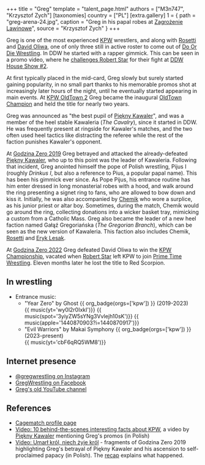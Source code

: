 +++
title = "Greg"
template = "talent_page.html"
authors = ["M3n747", "Krzysztof Zych"]
[taxonomies]
country = ["PL"]
[extra.gallery]
1 = { path = "greg-arena-24.jpg", caption = "Greg in his papal robes at [Zagrożenie Lawinowe](@/e/kpw/2024-02-16-kpw-arena-24-zagrozenie-lawinowe.md)", source = "Krzysztof Zych" }
+++

Greg is one of the most experienced [KPW](@/o/kpw.md) wrestlers, and along with [Rosetti](@/w/rosetti.md) and [David Oliwa](@/w/david-oliwa.md), one of only three still in active roster to come out of [Do Or Die Wrestling](@/o/ddw.md).
In DDW he started with a rapper gimmick. This can be seen in a promo video, where he [challenges Robert Star][greg-rap] for their fight at [DDW House Show #2](@/e/ddw/2015-05-02-ddw-house-show-2.md).

At first typically placed in the mid-card, Greg slowly but surely started gaining popularity, in no small part thanks to his memorable promos shot at increasingly later hours of the night, until he eventually started appearing in main events. At [KPW OldTown 2](@/e/kpw/2017-07-23-kpw-oldtown-2.md) Greg became the inaugural [OldTown Champion](@/c/kpw-old-town-championship.md) and held the title for nearly two years.

Greg was announced as "the best pupil of [Piękny Kawaler](@/w/piekny-kawaler.md)", and was a member of the heel stable Kawaleria (_The Cavalry_), since it started in DDW.
He was frequently present at ringside for Kawaler's matches, and the two often used heel tactics like distracting the referee while the rest of the faction punishes Kawaler's opponent.

At [Godzina Zero 2019](@/e/kpw/2019-08-17-kpw-godzina-zero-2019.md) Greg betrayed and attacked the already-defeated [Piękny Kawaler](@/w/piekny-kawaler.md), who up to this point was the leader of Kawaleria.
Following that incident, Greg anointed himself the pope of Polish wrestling, Pijus I (roughly _Drinkus I_, but also a reference to Pius, a popular papal name).
This has been his gimmick ever since. As Pope Pijus, his entrance routine has him enter dressed in long monasterial robes with a hood, and walk around the ring presenting a signet ring to fans, who are allowed to bow down and kiss it.
Initially, he was also accompanied by [Chemik](@/w/chemik.md) who wore a surplice, as his junior priest or altar boy. Sometimes, during the match, Chemik would go around the ring, collecting donations into a wicker basket tray, mimicking a custom from a Catholic Mass.
Greg also became the leader of a new heel faction named Gałąź Gregoriańska (_The Gregorian Branch_), which can be seen as the new version of Kawaleria. This faction also includes Chemik, [Rosetti](@/w/rosetti.md) and [Eryk Lesak](@/w/eryk-lesak.md).

At [Godzina Zero 2022](@/e/kpw/2022-09-17-kpw-godzina-zero-2022.md) Greg defeated David Oliwa to win the [KPW Championship](@/c/kpw-championship.md), vacated when [Robert Star](@/w/robert-star.md) left KPW to join [Prime Time Wrestling](@/o/ptw.md). Eleven months later he lost the title to Red Scorpion.

## In wrestling

* Entrance music:
  - "Year Zero" by Ghost
 {{ org_badge(orgs=['kpw']) }} (2019-2023) <br>
 {{ music(yt='wy0l2r0IxkI')}}
 {{ music(spot='3yiyZW5sYNg3VvIejh10sK')}}
 {{ music(apple='1440870903?i=1440870917')}}
  - "Evil Warriors" by Makai Symphony
 {{ org_badge(orgs=['kpw']) }} (2023-present) <br>
 {{ music(yt='cbF6qRQ5WM8')}}

## Internet presence

* [@gregwrestling on Instagram](https://www.instagram.com/gregwrestling/)
* [GregWrestling on Facebook](https://www.facebook.com/gregwrestling/)
* [Greg's old YouTube channel](https://www.youtube.com/@g.r.e.g.6760/videos)

## References

* [Cagematch profile page](https://www.cagematch.net/?id=2&nr=19626)
* [Video: 10 behind-the-scenes interesting facts about KPW](https://www.youtube.com/watch?v=sb831M7cs4I), a video by [Piękny Kawaler](@/w/piekny-kawaler.md) mentioning Greg's promos (in Polish)
* [Video: Umarł król, niech żyje król](https://www.youtube.com/watch?v=D3v7UD5DE_E) - fragments of Godzina Zero 2019 highlighting Greg's betrayal of Piękny Kawaler and his ascension to self-proclaimed papacy (in Polish). The [recap](@/e/kpw/2019-08-17-kpw-godzina-zero-2019.md#aftermath) explains what happened.

[greg-rap]: https://www.youtube.com/watch?v=P7m2nsHC6eA
